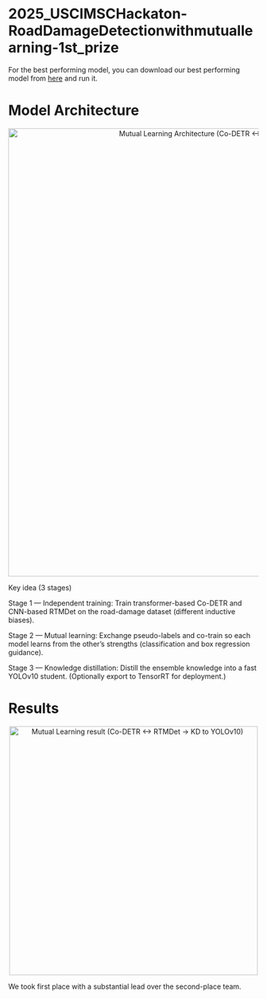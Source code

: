 # 2025_USCIMSCHackaton-RoadDamageDetectionwithmutuallearning-1st_prize

For the best performing model, you can download our best performing model from [here](https://drive.google.com/drive/folders/1-MkWAZQ8RYX0kUeHmTsdwjRY4em67CCS?usp=sharing) and run it.

# Model Architecture
<p align="center"> <img src="assets/RDD-architecture.png" alt="Mutual Learning Architecture (Co-DETR ↔ RTMDet → KD to YOLOv10)" width="900"> </p>
Key idea (3 stages)

Stage 1 — Independent training: Train transformer-based Co-DETR and CNN-based RTMDet on the road-damage dataset (different inductive biases).

Stage 2 — Mutual learning: Exchange pseudo-labels and co-train so each model learns from the other’s strengths (classification and box regression guidance).

Stage 3 — Knowledge distillation: Distill the ensemble knowledge into a fast YOLOv10 student. (Optionally export to TensorRT for deployment.)

# Results
<p align="center"> <img src="assets/RDDg-result.jpg" alt="Mutual Learning result (Co-DETR ↔ RTMDet → KD to YOLOv10)" width="500"> </p>

We took first place with a substantial lead over the second-place team.
